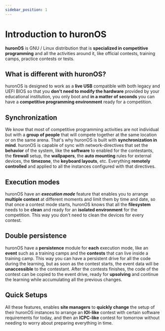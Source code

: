 ```yaml
---
sidebar_position: 1
---
```

# Introduction to huronOS
**huronOS** is GNU / Linux distribution that is **specialized in competitive programming** and all the activities around it, like official contests, training camps, practice contests or tests.

## What is different with huronOS?
huronOS is designed to work as a **live USB** compatible with both legacy and UEFI BIOS so that you **don't need to modify the hardware** provided by your educational institution, you only boot and **in a matter of seconds** you can have a **competitive programming environment** ready for a competition.

## Synchronization 
We know that most of competitive programming activities are not individual but with a **group of people** that will compete together at the same location or on the same arena. That's why huronOS is built with **synchronization in mind**. huronOS is capable of sync with network-directives that set the **behavior** of the system, like the **software** to enabled for the contestants, the **firewall** setup, the **wallpapers**, the **auto mounting** rules for external devices, the **timezone**, the **keyboard layouts**, etc. Everything **remotely controlled** and applied to all the instances configured with that directives.

## Execution modes
huronOS have an ***execution mode*** feature that enables you to arrange **multiple contest** at different moments and limit them by time and date, so that once a contest mode starts, huronOS knows that all the **filesystem** needs to be **clean** and ready for an **isolated environment** for the competition. This way you don't need to clean the devices for every contest.

## Double persistence
huronOS have a **persistence** module for **each** execution mode, like an **event** such as a training camps and the **contests** that can live inside a training camp. This way you can have a persistent drive for all the code during the learning, but as soon as the contest starts, the event data will be **unaccessible** to the contestant. After the contests finishes, the code of the contest can be copied to the event drive, ready for **upsolving** and continue the learning while accumulating all the previous changes. 

## Quick Setups
All these features, enables **site managers** to **quickly change** the setup of their huronOS instances to arrange an **IOI-like** contest with certain software requirements for today, and then an **ICPC-like** contest for tomorrow without needing to worry about preparing everything in time.